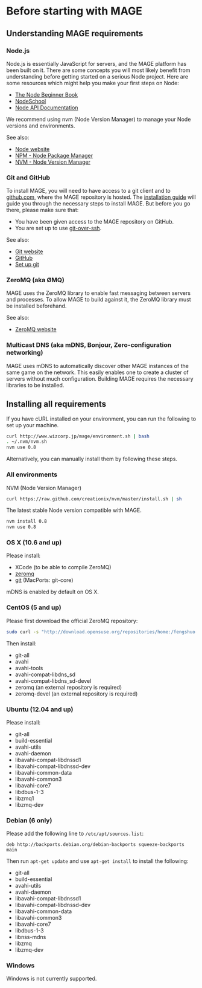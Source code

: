# Before starting with MAGE

## Understanding MAGE requirements

### Node.js

Node.js is essentially JavaScript for servers, and the MAGE platform has been built on it. There are
some concepts you will most likely benefit from understanding before getting started on a serious
Node project. Here are some resources which might help you make your first steps on Node:

* [The Node Beginner Book](http://www.nodebeginner.org/)
* [NodeSchool](http://nodeschool.io/)
* [Node API Documentation](http://nodejs.org/api/)

We recommend using nvm (Node Version Manager) to manage your Node versions and environments.

See also:

* [Node website](http://nodejs.org/)
* [NPM - Node Package Manager](https://npmjs.org/)
* [NVM - Node Version Manager](https://github.com/creationix/nvm)

### Git and GitHub

To install MAGE, you will need to have access to a git client and to [github.com](https://github.com/),
where the MAGE repository is hosted. The [installation guide](./Install.md) will guide you through
the necessary steps to install MAGE. But before you go there, please make sure that:

* You have been given access to the MAGE repository on GitHub.
* You are set up to use [git-over-ssh](https://help.github.com/articles/generating-ssh-keys).

See also:

* [Git website](http://git-scm.com/)
* [GitHub](http://github.com/)
* [Set up git](https://help.github.com/articles/set-up-git)

### ZeroMQ (aka ØMQ)

MAGE uses the ZeroMQ library to enable fast messaging between servers and processes. To allow MAGE
to build against it, the ZeroMQ library must be installed beforehand.

See also:

* [ZeroMQ website](http://www.zeromq.org/)

### Multicast DNS (aka mDNS, Bonjour, Zero-configuration networking)

MAGE uses mDNS to automatically discover other MAGE instances of the same game on the network. This
easily enables one to create a cluster of servers without much configuration. Building MAGE requires
the necessary libraries to be installed.

## Installing all requirements

If you have cURL installed on your environment, you can run the following to set up your machine.

```bash
curl http://www.wizcorp.jp/mage/environment.sh | bash
. ~/.nvm/nvm.sh
nvm use 0.8
```

Alternatively, you can manually install them by following these steps.

### All environments

NVM (Node Version Manager)

```bash
curl https://raw.github.com/creationix/nvm/master/install.sh | sh
```

The latest stable Node version compatible with MAGE.

```bash
nvm install 0.8
nvm use 0.8
```

### OS X (10.6 and up)

Please install:

* XCode (to be able to compile ZeroMQ)
* [zeromq](http://www.zeromq.org/intro:get-the-software)
* [git](http://git-scm.com/downloads) (MacPorts: git-core)

mDNS is enabled by default on OS X.

### CentOS (5 and up)

Please first download the official ZeroMQ repository:

```bash
sudo curl -s "http://download.opensuse.org/repositories/home:/fengshuo:/zeromq/CentOS_CentOS-${CENTOS_VERSION}/home:fengshuo:zeromq.repo" > /etc/yum.repos.d/zeromq.repo
```

Then install:

* git-all
* avahi
* avahi-tools
* avahi-compat-libdns_sd
* avahi-compat-libdns_sd-devel
* zeromq (an external repository is required)
* zeromq-devel (an external repository is required)

### Ubuntu (12.04 and up)

Please install:

* git-all
* build-essential
* avahi-utils
* avahi-daemon
* libavahi-compat-libdnssd1
* libavahi-compat-libdnssd-dev
* libavahi-common-data
* libavahi-common3
* libavahi-core7
* libdbus-1-3
* libzmq1
* libzmq-dev

### Debian (6 only)

Please add the following line to `/etc/apt/sources.list`:

```
deb http://backports.debian.org/debian-backports squeeze-backports main
```

Then run `apt-get update` and use `apt-get install` to install the following:

* git-all
* build-essential
* avahi-utils
* avahi-daemon
* libavahi-compat-libdnssd1
* libavahi-compat-libdnssd-dev
* libavahi-common-data
* libavahi-common3
* libavahi-core7
* libdbus-1-3
* libnss-mdns
* libzmq
* libzmq-dev

### Windows

Windows is not currently supported.
